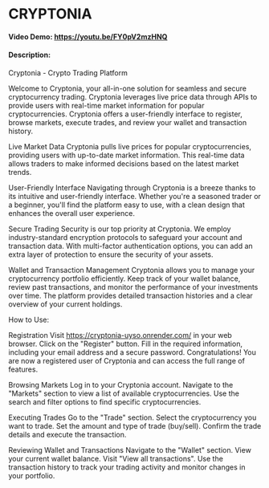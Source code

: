# CRYPTONIA
#### Video Demo:  https://youtu.be/FY0pV2mzHNQ
#### Description:
Cryptonia - Crypto Trading Platform

Welcome to Cryptonia, your all-in-one solution for seamless and secure cryptocurrency trading. Cryptonia leverages live price data through APIs to provide users with real-time market information for popular cryptocurrencies. Cryptonia offers a user-friendly interface to register, browse markets, execute trades, and review your wallet and transaction history.

Live Market Data
Cryptonia pulls live prices for popular cryptocurrencies, providing users with up-to-date market information. This real-time data allows traders to make informed decisions based on the latest market trends.

User-Friendly Interface
Navigating through Cryptonia is a breeze thanks to its intuitive and user-friendly interface. Whether you're a seasoned trader or a beginner, you'll find the platform easy to use, with a clean design that enhances the overall user experience.

Secure Trading
Security is our top priority at Cryptonia. We employ industry-standard encryption protocols to safeguard your account and transaction data. With multi-factor authentication options, you can add an extra layer of protection to ensure the security of your assets.

Wallet and Transaction Management
Cryptonia allows you to manage your cryptocurrency portfolio efficiently. Keep track of your wallet balance, review past transactions, and monitor the performance of your investments over time. The platform provides detailed transaction histories and a clear overview of your current holdings.

How to Use:

Registration
Visit https://cryptonia-uyso.onrender.com/ in your web browser.
Click on the "Register" button.
Fill in the required information, including your email address and a secure password.
Congratulations! You are now a registered user of Cryptonia and can access the full range of features.

Browsing Markets
Log in to your Cryptonia account.
Navigate to the "Markets" section to view a list of available cryptocurrencies.
Use the search and filter options to find specific cryptocurrencies.

Executing Trades
Go to the "Trade" section.
Select the cryptocurrency you want to trade.
Set the amount and type of trade (buy/sell).
Confirm the trade details and execute the transaction.

Reviewing Wallet and Transactions
Navigate to the "Wallet" section.
View your current wallet balance.
Visit "View all transactions". 
Use the transaction history to track your trading activity and monitor changes in your portfolio.